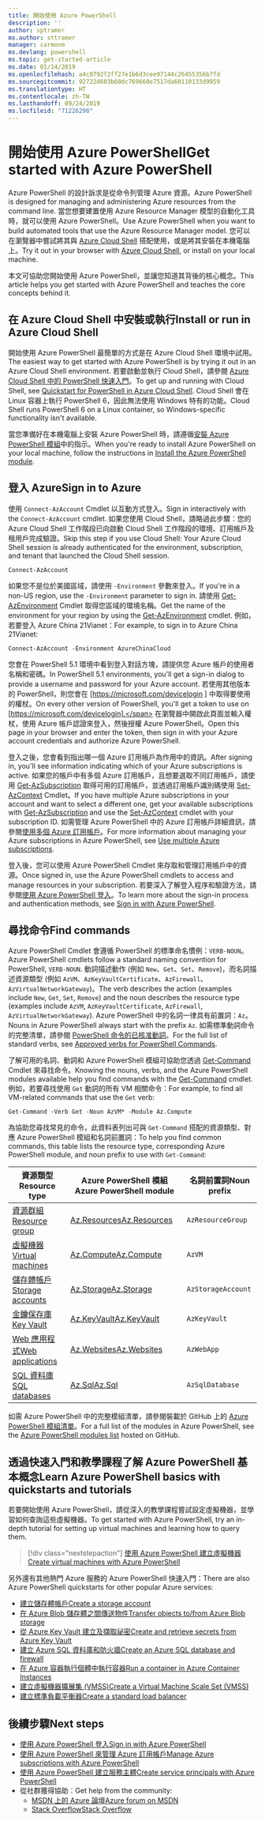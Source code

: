 ```yaml
---
title: 開始使用 Azure PowerShell
description: ''
author: sptramer
ms.author: sttramer
manager: carmonm
ms.devlang: powershell
ms.topic: get-started-article
ms.date: 01/14/2019
ms.openlocfilehash: a4c8792f2ff27e1b6d3cee97144c26455356b7fd
ms.sourcegitcommit: 92722d603b60dc769660e7517da60110133d9959
ms.translationtype: HT
ms.contentlocale: zh-TW
ms.lasthandoff: 09/24/2019
ms.locfileid: "71226298"
---
```

# <a name="get-started-with-azure-powershell"></a><span data-ttu-id="2a1ab-102">開始使用 Azure PowerShell</span><span class="sxs-lookup"><span data-stu-id="2a1ab-102">Get started with Azure PowerShell</span></span>

<span data-ttu-id="2a1ab-103">Azure PowerShell 的設計訴求是從命令列管理 Azure 資源。</span><span class="sxs-lookup"><span data-stu-id="2a1ab-103">Azure PowerShell is designed for managing and administering Azure resources from the command line.</span></span> <span data-ttu-id="2a1ab-104">當您想要建置使用 Azure Resource Manager 模型的自動化工具時，就可以使用 Azure PowerShell。</span><span class="sxs-lookup"><span data-stu-id="2a1ab-104">Use Azure PowerShell when you want to build automated tools that use the Azure Resource Manager model.</span></span>
<span data-ttu-id="2a1ab-105">您可以在瀏覽器中嘗試將其與 [Azure Cloud Shell](/azure/cloud-shell/overview) 搭配使用，或是將其安裝在本機電腦上。</span><span class="sxs-lookup"><span data-stu-id="2a1ab-105">Try it out in your browser with [Azure Cloud Shell](/azure/cloud-shell/overview), or install on your local machine.</span></span>

<span data-ttu-id="2a1ab-106">本文可協助您開始使用 Azure PowerShell，並讓您知道其背後的核心概念。</span><span class="sxs-lookup"><span data-stu-id="2a1ab-106">This article helps you get started with Azure PowerShell and teaches the core concepts behind it.</span></span>

## <a name="install-or-run-in-azure-cloud-shell"></a><span data-ttu-id="2a1ab-107">在 Azure Cloud Shell 中安裝或執行</span><span class="sxs-lookup"><span data-stu-id="2a1ab-107">Install or run in Azure Cloud Shell</span></span>

<span data-ttu-id="2a1ab-108">開始使用 Azure PowerShell 最簡單的方式是在 Azure Cloud Shell 環境中試用。</span><span class="sxs-lookup"><span data-stu-id="2a1ab-108">The easiest way to get started with Azure PowerShell is by trying it out in an Azure Cloud Shell environment.</span></span>
<span data-ttu-id="2a1ab-109">若要啟動並執行 Cloud Shell，請參閱 [Azure Cloud Shell 中的 PowerShell 快速入門](/azure/cloud-shell/quickstart-powershell)。</span><span class="sxs-lookup"><span data-stu-id="2a1ab-109">To get up and running with Cloud Shell, see [Quickstart for PowerShell in Azure Cloud Shell](/azure/cloud-shell/quickstart-powershell).</span></span>
<span data-ttu-id="2a1ab-110">Cloud Shell 會在 Linux 容器上執行 PowerShell 6，因此無法使用 Windows 特有的功能。</span><span class="sxs-lookup"><span data-stu-id="2a1ab-110">Cloud Shell runs PowerShell 6 on a Linux container, so Windows-specific functionality isn't available.</span></span>

<span data-ttu-id="2a1ab-111">當您準備好在本機電腦上安裝 Azure PowerShell 時，請遵循[安裝 Azure PowerShell 模組](install-az-ps.md)中的指示。</span><span class="sxs-lookup"><span data-stu-id="2a1ab-111">When you're ready to install Azure PowerShell on your local machine, follow the instructions in [Install the Azure PowerShell module](install-az-ps.md).</span></span>

## <a name="sign-in-to-azure"></a><span data-ttu-id="2a1ab-112">登入 Azure</span><span class="sxs-lookup"><span data-stu-id="2a1ab-112">Sign in to Azure</span></span>

<span data-ttu-id="2a1ab-113">使用 `Connect-AzAccount` Cmdlet 以互動方式登入。</span><span class="sxs-lookup"><span data-stu-id="2a1ab-113">Sign in interactively with the `Connect-AzAccount` cmdlet.</span></span> <span data-ttu-id="2a1ab-114">如果您使用 Cloud Shell，請略過此步驟：您的 Azure Cloud Shell 工作階段已向啟動 Cloud Shell 工作階段的環境、訂用帳戶及租用戶完成驗證。</span><span class="sxs-lookup"><span data-stu-id="2a1ab-114">Skip this step if you use Cloud Shell: Your Azure Cloud Shell session is already authenticated for the environment, subscription, and tenant that launched the Cloud Shell session.</span></span>

```azurepowershell-interactive
Connect-AzAccount
```

<span data-ttu-id="2a1ab-115">如果您不是位於美國區域，請使用 `-Environment` 參數來登入。</span><span class="sxs-lookup"><span data-stu-id="2a1ab-115">If you're in a non-US region, use the `-Environment` parameter to sign in.</span></span> <span data-ttu-id="2a1ab-116">請使用 [Get-AzEnvironment](/powershell/module/Az.Accounts/Get-AzEnvironment) Cmdlet 取得您區域的環境名稱。</span><span class="sxs-lookup"><span data-stu-id="2a1ab-116">Get the name of the environment for your region by using the [Get-AzEnvironment](/powershell/module/Az.Accounts/Get-AzEnvironment) cmdlet.</span></span> <span data-ttu-id="2a1ab-117">例如，若要登入 Azure China 21Vianet：</span><span class="sxs-lookup"><span data-stu-id="2a1ab-117">For example, to sign in to Azure China 21Vianet:</span></span>

```azurepowershell-interactive
Connect-AzAccount -Environment AzureChinaCloud
```

<span data-ttu-id="2a1ab-118">您會在 PowerShell 5.1 環境中看到登入對話方塊，請提供您 Azure 帳戶的使用者名稱和密碼。</span><span class="sxs-lookup"><span data-stu-id="2a1ab-118">In PowerShell 5.1 environments, you'll get a sign-in dialog to provide a username and password for your Azure account.</span></span> <span data-ttu-id="2a1ab-119">若使用其他版本的 PowerShell，則您會在 [https://microsoft.com/devicelogin ] 中取得要使用的權杖。</span><span class="sxs-lookup"><span data-stu-id="2a1ab-119">On every other version of PowerShell, you'll get a token to use on [https://microsoft.com/devicelogin].</span></span>
<span data-ttu-id="2a1ab-120">在瀏覽器中開啟此頁面並輸入權杖，使用 Azure 帳戶認證來登入，然後授權 Azure PowerShell。</span><span class="sxs-lookup"><span data-stu-id="2a1ab-120">Open this page in your browser and enter the token, then sign in with your Azure account credentials and authorize Azure PowerShell.</span></span>

<span data-ttu-id="2a1ab-121">登入之後，您會看到指出哪一個 Azure 訂用帳戶為作用中的資訊。</span><span class="sxs-lookup"><span data-stu-id="2a1ab-121">After signing in, you'll see information indicating which of your Azure subscriptions is active.</span></span> <span data-ttu-id="2a1ab-122">如果您的帳戶中有多個 Azure 訂用帳戶，且想要選取不同訂用帳戶，請使用 [Get-AzSubscription](/powershell/module/az.accounts/get-azsubscription) 取得可用的訂用帳戶，並透過訂用帳戶識別碼使用 [Set-AzContext](/powershell/module/az.accounts/set-azcontext) Cmdlet。</span><span class="sxs-lookup"><span data-stu-id="2a1ab-122">If you have multiple Azure subscriptions in your account and want to select a different one, get your available subscriptions with [Get-AzSubscription](/powershell/module/az.accounts/get-azsubscription) and use the [Set-AzContext](/powershell/module/az.accounts/set-azcontext) cmdlet with your subscription ID.</span></span>
<span data-ttu-id="2a1ab-123">如需管理 Azure PowerShell 中的 Azure 訂用帳戶詳細資訊，請參閱[使用多個 Azure 訂用帳戶](manage-subscriptions-azureps.md)。</span><span class="sxs-lookup"><span data-stu-id="2a1ab-123">For more information about managing your Azure subscriptions in Azure PowerShell, see [Use multiple Azure subscriptions](manage-subscriptions-azureps.md).</span></span>

<span data-ttu-id="2a1ab-124">登入後，您可以使用 Azure PowerShell Cmdlet 來存取和管理訂用帳戶中的資源。</span><span class="sxs-lookup"><span data-stu-id="2a1ab-124">Once signed in, use the Azure PowerShell cmdlets to access and manage resources in your subscription.</span></span> <span data-ttu-id="2a1ab-125">若要深入了解登入程序和驗證方法，請參閱[使用 Azure PowerShell 登入](authenticate-azureps.md)。</span><span class="sxs-lookup"><span data-stu-id="2a1ab-125">To learn more about the sign-in process and authentication methods, see [Sign in with Azure PowerShell](authenticate-azureps.md).</span></span>

## <a name="find-commands"></a><span data-ttu-id="2a1ab-126">尋找命令</span><span class="sxs-lookup"><span data-stu-id="2a1ab-126">Find commands</span></span>

<span data-ttu-id="2a1ab-127">Azure PowerShell Cmdlet 會遵循 PowerShell 的標準命名慣例：`VERB-NOUN`。</span><span class="sxs-lookup"><span data-stu-id="2a1ab-127">Azure PowerShell cmdlets follow a standard naming convention for PowerShell, `VERB-NOUN`.</span></span> <span data-ttu-id="2a1ab-128">動詞描述動作 (例如 `New`、`Get`、`Set`、`Remove`)，而名詞描述資源類型 (例如 `AzVM`、`AzKeyVaultCertificate`、`AzFirewall`、`AzVirtualNetworkGateway`)。</span><span class="sxs-lookup"><span data-stu-id="2a1ab-128">The verb describes the action (examples include `New`, `Get`, `Set`, `Remove`) and the noun describes the resource type (examples include `AzVM`, `AzKeyVaultCertificate`, `AzFirewall`, `AzVirtualNetworkGateway`).</span></span> <span data-ttu-id="2a1ab-129">Azure PowerShell 中的名詞一律具有前置詞：`Az`。</span><span class="sxs-lookup"><span data-stu-id="2a1ab-129">Nouns in Azure PowerShell always start with the prefix `Az`.</span></span> <span data-ttu-id="2a1ab-130">如需標準動詞命令的完整清單，請參閱 [PowerShell 命令的已核准動詞](/powershell/developer/cmdlet/approved-verbs-for-windows-powershell-commands)。</span><span class="sxs-lookup"><span data-stu-id="2a1ab-130">For the full list of standard verbs, see [Approved verbs for PowerShell Commands](/powershell/developer/cmdlet/approved-verbs-for-windows-powershell-commands).</span></span>

<span data-ttu-id="2a1ab-131">了解可用的名詞、動詞和 Azure PowerShell 模組可協助您透過 [Get-Command](/powershell/module/microsoft.powershell.core/get-command) Cmdlet 來尋找命令。</span><span class="sxs-lookup"><span data-stu-id="2a1ab-131">Knowing the nouns, verbs, and the Azure PowerShell modules available help you find commands with the [Get-Command](/powershell/module/microsoft.powershell.core/get-command) cmdlet.</span></span> <span data-ttu-id="2a1ab-132">例如，若要尋找使用 `Get` 動詞的所有 VM 相關命令：</span><span class="sxs-lookup"><span data-stu-id="2a1ab-132">For example, to find all VM-related commands that use the `Get` verb:</span></span>

```powershell-interactive
Get-Command -Verb Get -Noun AzVM* -Module Az.Compute
```

<span data-ttu-id="2a1ab-133">為協助您尋找常見的命令，此資料表列出可與 `Get-Command` 搭配的資源類型、對應 Azure PowerShell 模組和名詞前置詞：</span><span class="sxs-lookup"><span data-stu-id="2a1ab-133">To help you find common commands, this table lists the resource type, corresponding Azure PowerShell module, and noun prefix to use with `Get-Command`:</span></span>

| <span data-ttu-id="2a1ab-134">資源類型</span><span class="sxs-lookup"><span data-stu-id="2a1ab-134">Resource type</span></span> | <span data-ttu-id="2a1ab-135">Azure PowerShell 模組</span><span class="sxs-lookup"><span data-stu-id="2a1ab-135">Azure PowerShell module</span></span> | <span data-ttu-id="2a1ab-136">名詞前置詞</span><span class="sxs-lookup"><span data-stu-id="2a1ab-136">Noun prefix</span></span> |
|---------------|-------------------------|----------------|
| [<span data-ttu-id="2a1ab-137">資源群組</span><span class="sxs-lookup"><span data-stu-id="2a1ab-137">Resource group</span></span>](/azure/azure-resource-manager/resource-group-overview) | [<span data-ttu-id="2a1ab-138">Az.Resources</span><span class="sxs-lookup"><span data-stu-id="2a1ab-138">Az.Resources</span></span>](/powershell/module/az.resources#resources) | `AzResourceGroup` |
| [<span data-ttu-id="2a1ab-139">虛擬機器</span><span class="sxs-lookup"><span data-stu-id="2a1ab-139">Virtual machines</span></span>](/azure/virtual-machines) | [<span data-ttu-id="2a1ab-140">Az.Compute</span><span class="sxs-lookup"><span data-stu-id="2a1ab-140">Az.Compute</span></span>](/powershell/module/az.compute#virtual_machines) | `AzVM` |
| [<span data-ttu-id="2a1ab-141">儲存體帳戶</span><span class="sxs-lookup"><span data-stu-id="2a1ab-141">Storage accounts</span></span>](/azure/storage/common/storage-introduction) | [<span data-ttu-id="2a1ab-142">Az.Storage</span><span class="sxs-lookup"><span data-stu-id="2a1ab-142">Az.Storage</span></span>](/powershell/module/az.storage/) | `AzStorageAccount` |
| [<span data-ttu-id="2a1ab-143">金鑰保存庫</span><span class="sxs-lookup"><span data-stu-id="2a1ab-143">Key Vault</span></span>](/azure/key-vault/key-vault-whatis) | [<span data-ttu-id="2a1ab-144">Az.KeyVault</span><span class="sxs-lookup"><span data-stu-id="2a1ab-144">Az.KeyVault</span></span>](/powershell/module/az.keyvault) | `AzKeyVault` |
| [<span data-ttu-id="2a1ab-145">Web 應用程式</span><span class="sxs-lookup"><span data-stu-id="2a1ab-145">Web applications</span></span>](/azure/app-service) | [<span data-ttu-id="2a1ab-146">Az.Websites</span><span class="sxs-lookup"><span data-stu-id="2a1ab-146">Az.Websites</span></span>](/powershell/module/az.websites) | `AzWebApp` |
| [<span data-ttu-id="2a1ab-147">SQL 資料庫</span><span class="sxs-lookup"><span data-stu-id="2a1ab-147">SQL databases</span></span>](/azure/sql-database) | [<span data-ttu-id="2a1ab-148">Az.Sql</span><span class="sxs-lookup"><span data-stu-id="2a1ab-148">Az.Sql</span></span>](/powershell/module/az.sql) | `AzSqlDatabase` |

<span data-ttu-id="2a1ab-149">如需 Azure PowerShell 中的完整模組清單，請參閱裝載於 GitHub 上的 [Azure PowerShell 模組清單](https://github.com/Azure/azure-powershell/blob/master/documentation/azure-powershell-modules.md)。</span><span class="sxs-lookup"><span data-stu-id="2a1ab-149">For a full list of the modules in Azure PowerShell, see the [Azure PowerShell modules list](https://github.com/Azure/azure-powershell/blob/master/documentation/azure-powershell-modules.md) hosted on GitHub.</span></span>

## <a name="learn-azure-powershell-basics-with-quickstarts-and-tutorials"></a><span data-ttu-id="2a1ab-150">透過快速入門和教學課程了解 Azure PowerShell 基本概念</span><span class="sxs-lookup"><span data-stu-id="2a1ab-150">Learn Azure PowerShell basics with quickstarts and tutorials</span></span>

<span data-ttu-id="2a1ab-151">若要開始使用 Azure PowerShell，請從深入的教學課程嘗試設定虛擬機器，並學習如何查詢這些虛擬機器。</span><span class="sxs-lookup"><span data-stu-id="2a1ab-151">To get started with Azure PowerShell, try an in-depth tutorial for setting up virtual machines and learning how to query them.</span></span>

> [!div class="nextstepaction"]
> [<span data-ttu-id="2a1ab-152">使用 Azure PowerShell 建立虛擬機器</span><span class="sxs-lookup"><span data-stu-id="2a1ab-152">Create virtual machines with Azure PowerShell</span></span>](azureps-vm-tutorial.yml)

<span data-ttu-id="2a1ab-153">另外還有其他熱門 Azure 服務的 Azure PowerShell 快速入門：</span><span class="sxs-lookup"><span data-stu-id="2a1ab-153">There are also Azure PowerShell quickstarts for other popular Azure services:</span></span>

* [<span data-ttu-id="2a1ab-154">建立儲存體帳戶</span><span class="sxs-lookup"><span data-stu-id="2a1ab-154">Create a storage account</span></span>](/azure/storage/common/storage-quickstart-create-account?tabs=azure-powershell)
* [<span data-ttu-id="2a1ab-155"> 在 Azure Blob 儲存體之間傳送物件</span><span class="sxs-lookup"><span data-stu-id="2a1ab-155">Transfer objects to/from Azure Blob storage</span></span>](/azure/storage/blobs/storage-quickstart-blobs-powershell)
* [<span data-ttu-id="2a1ab-156">從 Azure Key Vault 建立及擷取祕密</span><span class="sxs-lookup"><span data-stu-id="2a1ab-156">Create and retrieve secrets from Azure Key Vault</span></span>](/azure/key-vault/quick-create-powershell)
* [<span data-ttu-id="2a1ab-157">建立 Azure SQL 資料庫和防火牆</span><span class="sxs-lookup"><span data-stu-id="2a1ab-157">Create an Azure SQL database and firewall</span></span>](/azure/sql-database/scripts/sql-database-create-and-configure-database-powershell)
* [<span data-ttu-id="2a1ab-158">在 Azure 容器執行個體中執行容器</span><span class="sxs-lookup"><span data-stu-id="2a1ab-158">Run a container in Azure Container Instances</span></span>](/azure/container-instances/container-instances-quickstart-powershell)
* [<span data-ttu-id="2a1ab-159">建立虛擬機器擴展集 (VMSS)</span><span class="sxs-lookup"><span data-stu-id="2a1ab-159">Create a Virtual Machine Scale Set (VMSS)</span></span>](/azure/virtual-machine-scale-sets/quick-create-powershell)
* [<span data-ttu-id="2a1ab-160">建立標準負載平衡器</span><span class="sxs-lookup"><span data-stu-id="2a1ab-160">Create a standard load balancer</span></span>](/azure/load-balancer/quickstart-create-standard-load-balancer-powershell)

## <a name="next-steps"></a><span data-ttu-id="2a1ab-161">後續步驟</span><span class="sxs-lookup"><span data-stu-id="2a1ab-161">Next steps</span></span>

* [<span data-ttu-id="2a1ab-162">使用 Azure PowerShell 登入</span><span class="sxs-lookup"><span data-stu-id="2a1ab-162">Sign in with Azure PowerShell</span></span>](authenticate-azureps.md)
* [<span data-ttu-id="2a1ab-163">使用 Azure PowerShell 來管理 Azure 訂用帳戶</span><span class="sxs-lookup"><span data-stu-id="2a1ab-163">Manage Azure subscriptions with Azure PowerShell</span></span>](manage-subscriptions-azureps.md)
* [<span data-ttu-id="2a1ab-164">使用 Azure PowerShell 建立服務主體</span><span class="sxs-lookup"><span data-stu-id="2a1ab-164">Create service principals with Azure PowerShell</span></span>](create-azure-service-principal-azureps.md)
* <span data-ttu-id="2a1ab-165">從社群獲得協助︰</span><span class="sxs-lookup"><span data-stu-id="2a1ab-165">Get help from the community:</span></span>
  * [<span data-ttu-id="2a1ab-166">MSDN 上的 Azure 論壇</span><span class="sxs-lookup"><span data-stu-id="2a1ab-166">Azure forum on MSDN</span></span>](http://go.microsoft.com/fwlink/p/?LinkId=320212)
  * [<span data-ttu-id="2a1ab-167">Stack Overflow</span><span class="sxs-lookup"><span data-stu-id="2a1ab-167">Stack Overflow</span></span>](http://go.microsoft.com/fwlink/?LinkId=320213)
